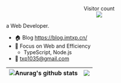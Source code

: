 <p align="center"> 
  Visitor count<br>
  <img src="https://profile-counter.glitch.me/txp1035/count.svg" />
</p>

a Web Developer.

- 🏠 Blog https://blog.imtxp.cn/
- 🚀 Focus on Web and Efficiency
  - TypeScript, Node.js
- 📧 txp1035@gmail.com
 
 | <img align="center" src="https://github-readme-stats.vercel.app/api?username=txp1035&show_icons=true&include_all_commits=true&theme=default&hide_border=true&count_private=true" alt="Anurag's github stats" />| <img align="center" src="https://github-readme-stats.vercel.app/api/top-langs/?username=txp1035&layout=compact&theme=default&hide_border=true&hide=html" /> |
| ------------- | ------------- |

